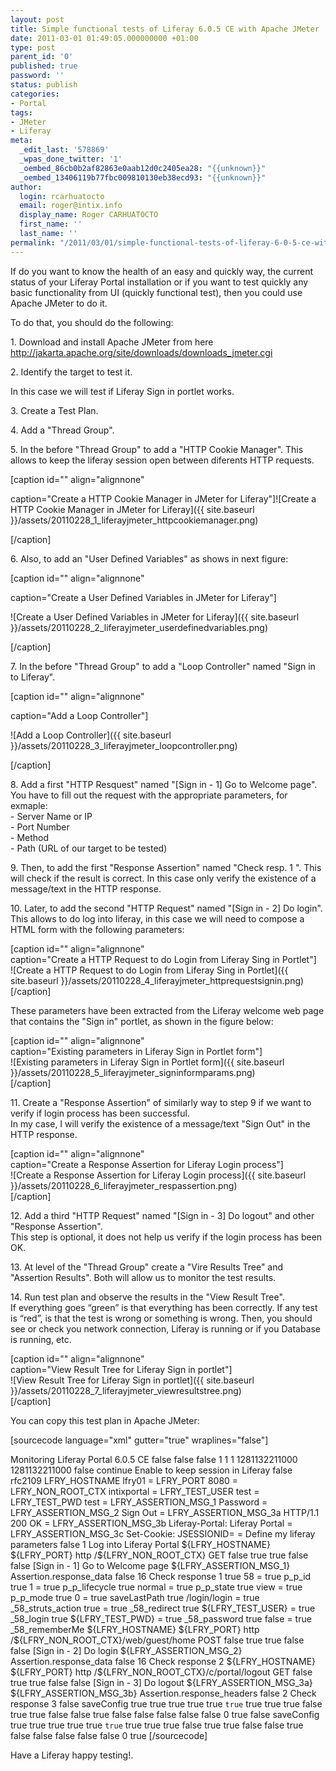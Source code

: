 ```yaml
---
layout: post
title: Simple functional tests of Liferay 6.0.5 CE with Apache JMeter
date: 2011-03-01 01:49:05.000000000 +01:00
type: post
parent_id: '0'
published: true
password: ''
status: publish
categories:
- Portal
tags:
- JMeter
- Liferay
meta:
  _edit_last: '578869'
  _wpas_done_twitter: '1'
  _oembed_86cb0b2af82863e0aab12d0c2405ea28: "{{unknown}}"
  _oembed_13406119b77fbc009810130eb38ecd93: "{{unknown}}"
author:
  login: rcarhuatocto
  email: roger@intix.info
  display_name: Roger CARHUATOCTO
  first_name: ''
  last_name: ''
permalink: "/2011/03/01/simple-functional-tests-of-liferay-6-0-5-ce-with-apache-jmeter/"
---
```

If do you want to know the health of an easy and quickly way, the current status of your Liferay Portal installation or if you want to test quickly any basic functionality from UI (quickly functional test), then you could use Apache JMeter to do it.  
  
  
  
To do that, you should do the following:  
  
  
  
1\. Download and install Apache JMeter from here <http://jakarta.apache.org/site/downloads/downloads_jmeter.cgi>  
  
  
  
2\. Identify the target to test it.  
  
In this case we will test if Liferay Sign in portlet works.  
  
  
  
3\. Create a Test Plan.  
  
  
  
4\. Add a "Thread Group".  
  
  
  
5\. In the before "Thread Group" to add a "HTTP Cookie Manager". This allows to keep the liferay session open between diferents HTTP requests.  
  
  
  
[caption id="" align="alignnone"  
  
caption="Create a HTTP Cookie Manager in JMeter for Liferay"]![Create a HTTP Cookie Manager in JMeter for Liferay]({{ site.baseurl }}/assets/20110228_1_liferayjmeter_httpcookiemanager.png)  
  
[/caption]  
  
  
  
6\. Also, to add an "User Defined Variables" as shows in next figure:  
  
  
  
[caption id="" align="alignnone"  
  
caption="Create a User Defined Variables in JMeter for Liferay"]  
  
![Create a User Defined Variables in JMeter for Liferay]({{ site.baseurl }}/assets/20110228_2_liferayjmeter_userdefinedvariables.png)  
  
[/caption]  
  
  
  
7\. In the before "Thread Group" to add a "Loop Controller" named "Sign in to Liferay".  
  
  
  
[caption id="" align="alignnone"  
  
caption="Add a Loop Controller"]  
  
![Add a Loop Controller]({{ site.baseurl }}/assets/20110228_3_liferayjmeter_loopcontroller.png)  
  
[/caption]  
  
  
8\. Add a first "HTTP Resquest" named "[Sign in - 1] Go to Welcome page".  
You have to fill out the request with the appropriate parameters, for exmaple:  
\- Server Name or IP  
\- Port Number  
\- Method  
\- Path (URL of our target to be tested)  
  
9\. Then, to add the first "Response Assertion" named "Check resp. 1 ". This will check if the result is correct. In this case only verify the existence of a message/text in the HTTP response.  
  
10\. Later, to add the second "HTTP Request" named "[Sign in - 2] Do login". This allows to do log into liferay, in this case we will need to compose a HTML form with the following parameters:  
  
[caption id="" align="alignnone"  
caption="Create a HTTP Request to do Login from Liferay Sing in Portlet"]  
![Create a HTTP Request to do Login from Liferay Sing in Portlet]({{ site.baseurl }}/assets/20110228_4_liferayjmeter_httprequestsignin.png)  
[/caption]  
  
These parameters have been extracted from the Liferay welcome web page that contains the "Sign in" portlet, as shown in the figure below:  
  
[caption id="" align="alignnone"  
caption="Existing parameters in Liferay Sign in Portlet form"]  
![Existing parameters in Liferay Sign in Portlet form]({{ site.baseurl }}/assets/20110228_5_liferayjmeter_signinformparams.png)  
[/caption]  
  
11\. Create a "Response Assertion" of similarly way to step 9 if we want to verify if login process has been successful.  
In my case, I will verify the existence of a message/text "Sign Out" in the HTTP response.  
  
[caption id="" align="alignnone"  
caption="Create a Response Assertion for Liferay Login process"]  
![Create a Response Assertion for Liferay Login process]({{ site.baseurl }}/assets/20110228_6_liferayjmeter_respassertion.png)  
[/caption]  
  
12\. Add a third "HTTP Request" named "[Sign in - 3] Do logout" and other "Response Assertion".  
This step is optional, it does not help us verify if the login process has been OK.  
  
13\. At level of the "Thread Group" create a "Vire Results Tree" and "Assertion Results". Both will allow us to monitor the test results.  
  
14\. Run test plan and observe the results in the "View Result Tree".  
If everything goes “green” is that everything has been correctly. If any test is “red”, is that the test is wrong or something is wrong. Then, you should see or check you network connection, Liferay is running or if you Database is running, etc.  
  
[caption id="" align="alignnone"  
caption="View Result Tree for Liferay Sign in portlet"]  
![View Result Tree for Liferay Sign in portlet]({{ site.baseurl }}/assets/20110228_7_liferayjmeter_viewresultstree.png)  
[/caption]  
  
You can copy this test plan in Apache JMeter:  
  
[sourcecode language="xml" gutter="true" wraplines="false"]  
<?xml version="1.0" encoding="UTF-8"?>  
<jmeterTestPlan version="1.2" properties="2.1">  
<hashTree>  
<TestPlan guiclass="TestPlanGui" testclass="TestPlan" testname="Test Plan - Liferay Sign in portlet" enabled="true">  
<stringProp name="TestPlan.comments">Monitoring Liferay Portal 6.0.5 CE</stringProp>  
<boolProp name="TestPlan.functional_mode">false</boolProp>  
<boolProp name="TestPlan.serialize_threadgroups">false</boolProp>  
<elementProp name="TestPlan.user_defined_variables" elementType="Arguments" guiclass="ArgumentsPanel" testclass="Arguments" testname="User Defined Variables" enabled="true">  
<collectionProp name="Arguments.arguments"/>  
</elementProp>  
<stringProp name="TestPlan.user_define_classpath"></stringProp>  
</TestPlan>  
<hashTree>  
<ThreadGroup guiclass="ThreadGroupGui" testclass="ThreadGroup" testname="Thread Group" enabled="true">  
<elementProp name="ThreadGroup.main_controller" elementType="LoopController" guiclass="LoopControlPanel" testclass="LoopController" testname="Loop Controller" enabled="true">  
<boolProp name="LoopController.continue_forever">false</boolProp>  
<stringProp name="LoopController.loops">1</stringProp>  
</elementProp>  
<stringProp name="ThreadGroup.num_threads">1</stringProp>  
<stringProp name="ThreadGroup.ramp_time">1</stringProp>  
<longProp name="ThreadGroup.start_time">1281132211000</longProp>  
<longProp name="ThreadGroup.end_time">1281132211000</longProp>  
<boolProp name="ThreadGroup.scheduler">false</boolProp>  
<stringProp name="ThreadGroup.on_sample_error">continue</stringProp>  
<stringProp name="ThreadGroup.duration"></stringProp>  
<stringProp name="ThreadGroup.delay"></stringProp>  
</ThreadGroup>  
<hashTree>  
<CookieManager guiclass="CookiePanel" testclass="CookieManager" testname="HTTP Cookie Manager" enabled="true">  
<collectionProp name="CookieManager.cookies"/>  
<stringProp name="TestPlan.comments">Enable to keep session in Liferay</stringProp>  
<boolProp name="CookieManager.clearEachIteration">false</boolProp>  
<stringProp name="CookieManager.policy">rfc2109</stringProp>  
</CookieManager>  
<hashTree/>  
<Arguments guiclass="ArgumentsPanel" testclass="Arguments" testname="User Defined Variables" enabled="true">  
<collectionProp name="Arguments.arguments">  
<elementProp name="LFRY_HOSTNAME" elementType="Argument">  
<stringProp name="Argument.name">LFRY_HOSTNAME</stringProp>  
<stringProp name="Argument.value">lfry01</stringProp>  
<stringProp name="Argument.metadata">=</stringProp>  
</elementProp>  
<elementProp name="LFRY_PORT" elementType="Argument">  
<stringProp name="Argument.name">LFRY_PORT</stringProp>  
<stringProp name="Argument.value">8080</stringProp>  
<stringProp name="Argument.metadata">=</stringProp>  
</elementProp>  
<elementProp name="LFRY_NON_ROOT_CTX" elementType="Argument">  
<stringProp name="Argument.name">LFRY_NON_ROOT_CTX</stringProp>  
<stringProp name="Argument.value">intixportal</stringProp>  
<stringProp name="Argument.metadata">=</stringProp>  
</elementProp>  
<elementProp name="LFRY_TEST_USER" elementType="Argument">  
<stringProp name="Argument.name">LFRY_TEST_USER</stringProp>  
<stringProp name="Argument.value">test</stringProp>  
<stringProp name="Argument.metadata">=</stringProp>  
</elementProp>  
<elementProp name="LFRY_TEST_PWD" elementType="Argument">  
<stringProp name="Argument.name">LFRY_TEST_PWD</stringProp>  
<stringProp name="Argument.value">test</stringProp>  
<stringProp name="Argument.metadata">=</stringProp>  
</elementProp>  
<elementProp name="LFRY_ASSERTION_MSG_1" elementType="Argument">  
<stringProp name="Argument.name">LFRY_ASSERTION_MSG_1</stringProp>  
<stringProp name="Argument.value">Password</stringProp>  
<stringProp name="Argument.metadata">=</stringProp>  
</elementProp>  
<elementProp name="LFRY_ASSERTION_MSG_2" elementType="Argument">  
<stringProp name="Argument.name">LFRY_ASSERTION_MSG_2</stringProp>  
<stringProp name="Argument.value">Sign Out</stringProp>  
<stringProp name="Argument.metadata">=</stringProp>  
</elementProp>  
<elementProp name="LFRY_ASSERTION_MSG_3a" elementType="Argument">  
<stringProp name="Argument.name">LFRY_ASSERTION_MSG_3a</stringProp>  
<stringProp name="Argument.value">HTTP/1.1 200 OK</stringProp>  
<stringProp name="Argument.metadata">=</stringProp>  
</elementProp>  
<elementProp name="LFRY_ASSERTION_MSG_3b" elementType="Argument">  
<stringProp name="Argument.name">LFRY_ASSERTION_MSG_3b</stringProp>  
<stringProp name="Argument.value">Liferay-Portal: Liferay Portal</stringProp>  
<stringProp name="Argument.metadata">=</stringProp>  
</elementProp>  
<elementProp name="LFRY_ASSERTION_MSG_3c" elementType="Argument">  
<stringProp name="Argument.name">LFRY_ASSERTION_MSG_3c</stringProp>  
<stringProp name="Argument.value">Set-Cookie: JSESSIONID=</stringProp>  
<stringProp name="Argument.metadata">=</stringProp>  
</elementProp>  
</collectionProp>  
<stringProp name="TestPlan.comments">Define my liferay parameters</stringProp>  
</Arguments>  
<hashTree/>  
<LoopController guiclass="LoopControlPanel" testclass="LoopController" testname="Sign in to Liferay" enabled="true">  
<boolProp name="LoopController.continue_forever">false</boolProp>  
<stringProp name="LoopController.loops">1</stringProp>  
<stringProp name="TestPlan.comments">Log into Liferay Portal</stringProp>  
</LoopController>  
<hashTree>  
<HTTPSampler guiclass="HttpTestSampleGui" testclass="HTTPSampler" testname="[Sign in - 1] Go to Welcome page" enabled="true">  
<elementProp name="HTTPsampler.Arguments" elementType="Arguments" guiclass="HTTPArgumentsPanel" testclass="Arguments" testname="User Defined Variables" enabled="true">  
<collectionProp name="Arguments.arguments"/>  
</elementProp>  
<stringProp name="HTTPSampler.domain">${LFRY_HOSTNAME}</stringProp>  
<stringProp name="HTTPSampler.port">${LFRY_PORT}</stringProp>  
<stringProp name="HTTPSampler.connect_timeout"></stringProp>  
<stringProp name="HTTPSampler.response_timeout"></stringProp>  
<stringProp name="HTTPSampler.protocol">http</stringProp>  
<stringProp name="HTTPSampler.contentEncoding"></stringProp>  
<stringProp name="HTTPSampler.path">/${LFRY_NON_ROOT_CTX}</stringProp>  
<stringProp name="HTTPSampler.method">GET</stringProp>  
<boolProp name="HTTPSampler.follow_redirects">false</boolProp>  
<boolProp name="HTTPSampler.auto_redirects">true</boolProp>  
<boolProp name="HTTPSampler.use_keepalive">true</boolProp>  
<boolProp name="HTTPSampler.DO_MULTIPART_POST">false</boolProp>  
<boolProp name="HTTPSampler.monitor">false</boolProp>  
<stringProp name="HTTPSampler.embedded_url_re"></stringProp>  
<stringProp name="TestPlan.comments">[Sign in - 1] Go to Welcome page</stringProp>  
</HTTPSampler>  
<hashTree>  
<ResponseAssertion guiclass="AssertionGui" testclass="ResponseAssertion" testname="Check resp. 1 " enabled="true">  
<collectionProp name="Asserion.test_strings">  
<stringProp name="-1010617650">${LFRY_ASSERTION_MSG_1}</stringProp>  
</collectionProp>  
<stringProp name="Assertion.test_field">Assertion.response_data</stringProp>  
<boolProp name="Assertion.assume_success">false</boolProp>  
<intProp name="Assertion.test_type">16</intProp>  
<stringProp name="TestPlan.comments">Check response 1</stringProp>  
</ResponseAssertion>  
<hashTree/>  
</hashTree>  
<HTTPSampler guiclass="HttpTestSampleGui" testclass="HTTPSampler" testname="[Sign in - 2] Do login" enabled="true">  
<elementProp name="HTTPsampler.Arguments" elementType="Arguments" guiclass="HTTPArgumentsPanel" testclass="Arguments" testname="User Defined Variables" enabled="true">  
<collectionProp name="Arguments.arguments">  
<elementProp name="p_p_id" elementType="HTTPArgument">  
<boolProp name="HTTPArgument.always_encode">true</boolProp>  
<stringProp name="Argument.value">58</stringProp>  
<stringProp name="Argument.metadata">=</stringProp>  
<boolProp name="HTTPArgument.use_equals">true</boolProp>  
<stringProp name="Argument.name">p_p_id</stringProp>  
</elementProp>  
<elementProp name="p_p_lifecycle" elementType="HTTPArgument">  
<boolProp name="HTTPArgument.always_encode">true</boolProp>  
<stringProp name="Argument.value">1</stringProp>  
<stringProp name="Argument.metadata">=</stringProp>  
<boolProp name="HTTPArgument.use_equals">true</boolProp>  
<stringProp name="Argument.name">p_p_lifecycle</stringProp>  
</elementProp>  
<elementProp name="p_p_state" elementType="HTTPArgument">  
<boolProp name="HTTPArgument.always_encode">true</boolProp>  
<stringProp name="Argument.value">normal</stringProp>  
<stringProp name="Argument.metadata">=</stringProp>  
<boolProp name="HTTPArgument.use_equals">true</boolProp>  
<stringProp name="Argument.name">p_p_state</stringProp>  
</elementProp>  
<elementProp name="p_p_mode" elementType="HTTPArgument">  
<boolProp name="HTTPArgument.always_encode">true</boolProp>  
<stringProp name="Argument.value">view</stringProp>  
<stringProp name="Argument.metadata">=</stringProp>  
<boolProp name="HTTPArgument.use_equals">true</boolProp>  
<stringProp name="Argument.name">p_p_mode</stringProp>  
</elementProp>  
<elementProp name="saveLastPath" elementType="HTTPArgument">  
<boolProp name="HTTPArgument.always_encode">true</boolProp>  
<stringProp name="Argument.value">0</stringProp>  
<stringProp name="Argument.metadata">=</stringProp>  
<boolProp name="HTTPArgument.use_equals">true</boolProp>  
<stringProp name="Argument.name">saveLastPath</stringProp>  
</elementProp>  
<elementProp name="_58_struts_action" elementType="HTTPArgument">  
<boolProp name="HTTPArgument.always_encode">true</boolProp>  
<stringProp name="Argument.value">/login/login</stringProp>  
<stringProp name="Argument.metadata">=</stringProp>  
<boolProp name="HTTPArgument.use_equals">true</boolProp>  
<stringProp name="Argument.name">_58_struts_action</stringProp>  
</elementProp>  
<elementProp name="_58_redirect" elementType="HTTPArgument">  
<boolProp name="HTTPArgument.always_encode">true</boolProp>  
<stringProp name="Argument.value"></stringProp>  
<stringProp name="Argument.metadata">=</stringProp>  
<boolProp name="HTTPArgument.use_equals">true</boolProp>  
<stringProp name="Argument.name">_58_redirect</stringProp>  
</elementProp>  
<elementProp name="_58_login" elementType="HTTPArgument">  
<boolProp name="HTTPArgument.always_encode">true</boolProp>  
<stringProp name="Argument.value">${LFRY_TEST_USER}</stringProp>  
<stringProp name="Argument.metadata">=</stringProp>  
<boolProp name="HTTPArgument.use_equals">true</boolProp>  
<stringProp name="Argument.name">_58_login</stringProp>  
</elementProp>  
<elementProp name="_58_password" elementType="HTTPArgument">  
<boolProp name="HTTPArgument.always_encode">true</boolProp>  
<stringProp name="Argument.value">${LFRY_TEST_PWD}</stringProp>  
<stringProp name="Argument.metadata">=</stringProp>  
<boolProp name="HTTPArgument.use_equals">true</boolProp>  
<stringProp name="Argument.name">_58_password</stringProp>  
</elementProp>  
<elementProp name="_58_rememberMe" elementType="HTTPArgument">  
<boolProp name="HTTPArgument.always_encode">true</boolProp>  
<stringProp name="Argument.value">false</stringProp>  
<stringProp name="Argument.metadata">=</stringProp>  
<boolProp name="HTTPArgument.use_equals">true</boolProp>  
<stringProp name="Argument.name">_58_rememberMe</stringProp>  
</elementProp>  
</collectionProp>  
</elementProp>  
<stringProp name="HTTPSampler.domain">${LFRY_HOSTNAME}</stringProp>  
<stringProp name="HTTPSampler.port">${LFRY_PORT}</stringProp>  
<stringProp name="HTTPSampler.connect_timeout"></stringProp>  
<stringProp name="HTTPSampler.response_timeout"></stringProp>  
<stringProp name="HTTPSampler.protocol">http</stringProp>  
<stringProp name="HTTPSampler.contentEncoding"></stringProp>  
<stringProp name="HTTPSampler.path">/${LFRY_NON_ROOT_CTX}/web/guest/home</stringProp>  
<stringProp name="HTTPSampler.method">POST</stringProp>  
<boolProp name="HTTPSampler.follow_redirects">false</boolProp>  
<boolProp name="HTTPSampler.auto_redirects">true</boolProp>  
<boolProp name="HTTPSampler.use_keepalive">true</boolProp>  
<boolProp name="HTTPSampler.DO_MULTIPART_POST">false</boolProp>  
<boolProp name="HTTPSampler.monitor">false</boolProp>  
<stringProp name="HTTPSampler.embedded_url_re"></stringProp>  
<stringProp name="TestPlan.comments">[Sign in - 2] Do login</stringProp>  
</HTTPSampler>  
<hashTree>  
<ResponseAssertion guiclass="AssertionGui" testclass="ResponseAssertion" testname="Check resp. 2" enabled="true">  
<collectionProp name="Asserion.test_strings">  
<stringProp name="-1010617619">${LFRY_ASSERTION_MSG_2}</stringProp>  
</collectionProp>  
<stringProp name="Assertion.test_field">Assertion.response_data</stringProp>  
<boolProp name="Assertion.assume_success">false</boolProp>  
<intProp name="Assertion.test_type">16</intProp>  
<stringProp name="TestPlan.comments">Check response 2</stringProp>  
</ResponseAssertion>  
<hashTree/>  
</hashTree>  
<HTTPSampler guiclass="HttpTestSampleGui" testclass="HTTPSampler" testname="[Sign in - 3] Do logout" enabled="true">  
<elementProp name="HTTPsampler.Arguments" elementType="Arguments" guiclass="HTTPArgumentsPanel" testclass="Arguments" testname="User Defined Variables" enabled="true">  
<collectionProp name="Arguments.arguments"/>  
</elementProp>  
<stringProp name="HTTPSampler.domain">${LFRY_HOSTNAME}</stringProp>  
<stringProp name="HTTPSampler.port">${LFRY_PORT}</stringProp>  
<stringProp name="HTTPSampler.connect_timeout"></stringProp>  
<stringProp name="HTTPSampler.response_timeout"></stringProp>  
<stringProp name="HTTPSampler.protocol">http</stringProp>  
<stringProp name="HTTPSampler.contentEncoding"></stringProp>  
<stringProp name="HTTPSampler.path">/${LFRY_NON_ROOT_CTX}/c/portal/logout</stringProp>  
<stringProp name="HTTPSampler.method">GET</stringProp>  
<boolProp name="HTTPSampler.follow_redirects">false</boolProp>  
<boolProp name="HTTPSampler.auto_redirects">true</boolProp>  
<boolProp name="HTTPSampler.use_keepalive">true</boolProp>  
<boolProp name="HTTPSampler.DO_MULTIPART_POST">false</boolProp>  
<boolProp name="HTTPSampler.monitor">false</boolProp>  
<stringProp name="HTTPSampler.embedded_url_re"></stringProp>  
<stringProp name="TestPlan.comments">[Sign in - 3] Do logout</stringProp>  
</HTTPSampler>  
<hashTree>  
<ResponseAssertion guiclass="AssertionGui" testclass="ResponseAssertion" testname="Check resp. 3 " enabled="true">  
<collectionProp name="Asserion.test_strings">  
<stringProp name="-1264374899">${LFRY_ASSERTION_MSG_3a}</stringProp>  
<stringProp name="-1264374868">${LFRY_ASSERTION_MSG_3b}</stringProp>  
</collectionProp>  
<stringProp name="Assertion.test_field">Assertion.response_headers</stringProp>  
<boolProp name="Assertion.assume_success">false</boolProp>  
<intProp name="Assertion.test_type">2</intProp>  
<stringProp name="TestPlan.comments">Check response 3 </stringProp>  
</ResponseAssertion>  
<hashTree/>  
</hashTree>  
</hashTree>  
<ResultCollector guiclass="ViewResultsFullVisualizer" testclass="ResultCollector" testname="View Results Tree" enabled="true">  
<boolProp name="ResultCollector.error_logging">false</boolProp>  
<objProp>  
<name>saveConfig</name>  
<value class="SampleSaveConfiguration">  
<time>true</time>  
<latency>true</latency>  
<timestamp>true</timestamp>  
<success>true</success>  
<label>true</label>  
<code>true</code>  
<message>true</message>  
<threadName>true</threadName>  
<dataType>true</dataType>  
<encoding>false</encoding>  
<assertions>true</assertions>  
<subresults>true</subresults>  
<responseData>false</responseData>  
<samplerData>false</samplerData>  
<xml>true</xml>  
<fieldNames>false</fieldNames>  
<responseHeaders>false</responseHeaders>  
<requestHeaders>false</requestHeaders>  
<responseDataOnError>false</responseDataOnError>  
<saveAssertionResultsFailureMessage>false</saveAssertionResultsFailureMessage>  
<assertionsResultsToSave>0</assertionsResultsToSave>  
<bytes>true</bytes>  
</value>  
</objProp>  
<stringProp name="filename"></stringProp>  
</ResultCollector>  
<hashTree/>  
<ResultCollector guiclass="AssertionVisualizer" testclass="ResultCollector" testname="Assertion Results" enabled="true">  
<boolProp name="ResultCollector.error_logging">false</boolProp>  
<objProp>  
<name>saveConfig</name>  
<value class="SampleSaveConfiguration">  
<time>true</time>  
<latency>true</latency>  
<timestamp>true</timestamp>  
<success>true</success>  
<label>true</label>  
<code>true</code>  
<message>true</message>  
<threadName>true</threadName>  
<dataType>true</dataType>  
<encoding>false</encoding>  
<assertions>true</assertions>  
<subresults>true</subresults>  
<responseData>false</responseData>  
<samplerData>false</samplerData>  
<xml>true</xml>  
<fieldNames>false</fieldNames>  
<responseHeaders>false</responseHeaders>  
<requestHeaders>false</requestHeaders>  
<responseDataOnError>false</responseDataOnError>  
<saveAssertionResultsFailureMessage>false</saveAssertionResultsFailureMessage>  
<assertionsResultsToSave>0</assertionsResultsToSave>  
<bytes>true</bytes>  
</value>  
</objProp>  
<stringProp name="filename"></stringProp>  
</ResultCollector>  
<hashTree/>  
</hashTree>  
</hashTree>  
</hashTree>  
</jmeterTestPlan>  
[/sourcecode]

Have a Liferay happy testing!.  

